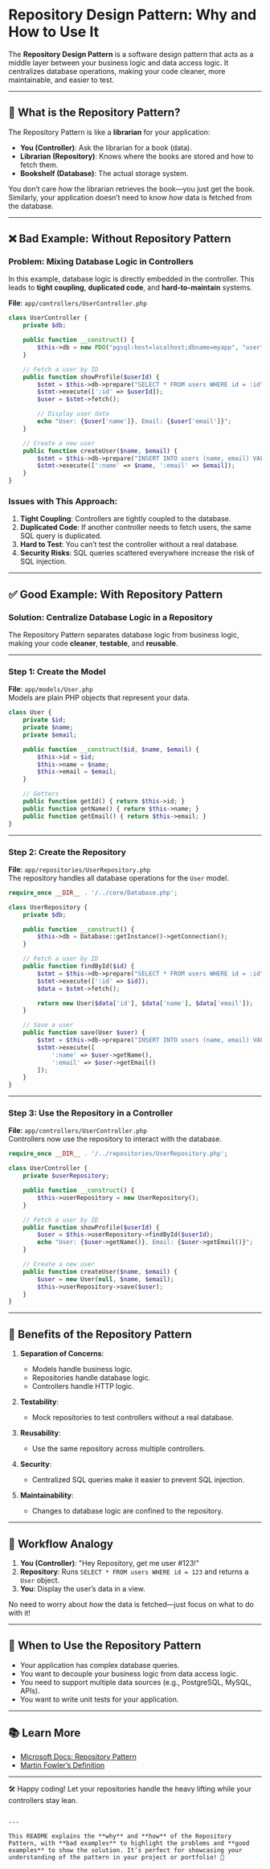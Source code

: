 # Repository Design Pattern: Why and How to Use It

The **Repository Design Pattern** is a software design pattern that acts as a middle layer between your business logic and data access logic. It centralizes database operations, making your code cleaner, more maintainable, and easier to test.

---

## 🧩 What is the Repository Pattern?

The Repository Pattern is like a **librarian** for your application:  
- **You (Controller)**: Ask the librarian for a book (data).  
- **Librarian (Repository)**: Knows where the books are stored and how to fetch them.  
- **Bookshelf (Database)**: The actual storage system.  

You don’t care *how* the librarian retrieves the book—you just get the book. Similarly, your application doesn’t need to know *how* data is fetched from the database.

---

## ❌ Bad Example: Without Repository Pattern

### Problem: Mixing Database Logic in Controllers
In this example, database logic is directly embedded in the controller. This leads to **tight coupling**, **duplicated code**, and **hard-to-maintain** systems.

**File**: `app/controllers/UserController.php`
```php
class UserController {
    private $db;

    public function __construct() {
        $this->db = new PDO("pgsql:host=localhost;dbname=myapp", "user", "password");
    }

    // Fetch a user by ID
    public function showProfile($userId) {
        $stmt = $this->db->prepare("SELECT * FROM users WHERE id = :id");
        $stmt->execute([':id' => $userId]);
        $user = $stmt->fetch();

        // Display user data
        echo "User: {$user['name']}, Email: {$user['email']}";
    }

    // Create a new user
    public function createUser($name, $email) {
        $stmt = $this->db->prepare("INSERT INTO users (name, email) VALUES (:name, :email)");
        $stmt->execute([':name' => $name, ':email' => $email]);
    }
}
```

### Issues with This Approach:
1. **Tight Coupling**: Controllers are tightly coupled to the database.  
2. **Duplicated Code**: If another controller needs to fetch users, the same SQL query is duplicated.  
3. **Hard to Test**: You can’t test the controller without a real database.  
4. **Security Risks**: SQL queries scattered everywhere increase the risk of SQL injection.  

---

## ✅ Good Example: With Repository Pattern

### Solution: Centralize Database Logic in a Repository
The Repository Pattern separates database logic from business logic, making your code **cleaner**, **testable**, and **reusable**.

---

### Step 1: Create the **Model**
**File**: `app/models/User.php`  
Models are plain PHP objects that represent your data.  
```php
class User {
    private $id;
    private $name;
    private $email;

    public function __construct($id, $name, $email) {
        $this->id = $id;
        $this->name = $name;
        $this->email = $email;
    }

    // Getters
    public function getId() { return $this->id; }
    public function getName() { return $this->name; }
    public function getEmail() { return $this->email; }
}
```

---

### Step 2: Create the **Repository**
**File**: `app/repositories/UserRepository.php`  
The repository handles all database operations for the `User` model.  
```php
require_once __DIR__ . '/../core/Database.php';

class UserRepository {
    private $db;

    public function __construct() {
        $this->db = Database::getInstance()->getConnection();
    }

    // Fetch a user by ID
    public function findById($id) {
        $stmt = $this->db->prepare("SELECT * FROM users WHERE id = :id");
        $stmt->execute([':id' => $id]);
        $data = $stmt->fetch();

        return new User($data['id'], $data['name'], $data['email']);
    }

    // Save a user
    public function save(User $user) {
        $stmt = $this->db->prepare("INSERT INTO users (name, email) VALUES (:name, :email)");
        $stmt->execute([
            ':name' => $user->getName(),
            ':email' => $user->getEmail()
        ]);
    }
}
```

---

### Step 3: Use the Repository in a **Controller**
**File**: `app/controllers/UserController.php`  
Controllers now use the repository to interact with the database.  
```php
require_once __DIR__ . '/../repositories/UserRepository.php';

class UserController {
    private $userRepository;

    public function __construct() {
        $this->userRepository = new UserRepository();
    }

    // Fetch a user by ID
    public function showProfile($userId) {
        $user = $this->userRepository->findById($userId);
        echo "User: {$user->getName()}, Email: {$user->getEmail()}";
    }

    // Create a new user
    public function createUser($name, $email) {
        $user = new User(null, $name, $email);
        $this->userRepository->save($user);
    }
}
```

---

## 🌟 Benefits of the Repository Pattern

1. **Separation of Concerns**:  
   - Models handle business logic.  
   - Repositories handle database logic.  
   - Controllers handle HTTP logic.  

2. **Testability**:  
   - Mock repositories to test controllers without a real database.  

3. **Reusability**:  
   - Use the same repository across multiple controllers.  

4. **Security**:  
   - Centralized SQL queries make it easier to prevent SQL injection.  

5. **Maintainability**:  
   - Changes to database logic are confined to the repository.  

---

## 🔄 Workflow Analogy

1. **You (Controller)**: "Hey Repository, get me user #123!"  
2. **Repository**: Runs `SELECT * FROM users WHERE id = 123` and returns a `User` object.  
3. **You**: Display the user’s data in a view.  

No need to worry about *how* the data is fetched—just focus on what to do with it!

---

## 🚀 When to Use the Repository Pattern

- Your application has complex database queries.  
- You want to decouple your business logic from data access logic.  
- You need to support multiple data sources (e.g., PostgreSQL, MySQL, APIs).  
- You want to write unit tests for your application.  

---

## 📚 Learn More

- [Microsoft Docs: Repository Pattern](https://learn.microsoft.com/en-us/dotnet/architecture/microservices/microservice-ddd-cqrs-patterns/repository-pattern)  
- [Martin Fowler’s Definition](https://martinfowler.com/eaaCatalog/repository.html)  

---

🛠️ Happy coding! Let your repositories handle the heavy lifting while your controllers stay lean.
```

---

This README explains the **why** and **how** of the Repository Pattern, with **bad examples** to highlight the problems and **good examples** to show the solution. It’s perfect for showcasing your understanding of the pattern in your project or portfolio! 🚀
